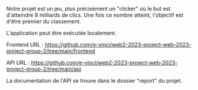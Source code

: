 Notre projet est un jeu, plus précisément un "clicker" où le but est d'atteindre 8 milliards de clics. Une fois ce nombre atteint, l'objectif est d'être premier du classement.

L'application peut être exécutée localement.

Frontend URL : https://github.com/e-vinci/web2-2023-project-web-2023-project-group-2/tree/main/frontend

API URL : https://github.com/e-vinci/web2-2023-project-web-2023-project-group-2/tree/main/api

La documentation de l'API se trouve dans le dossier "report" du projet.